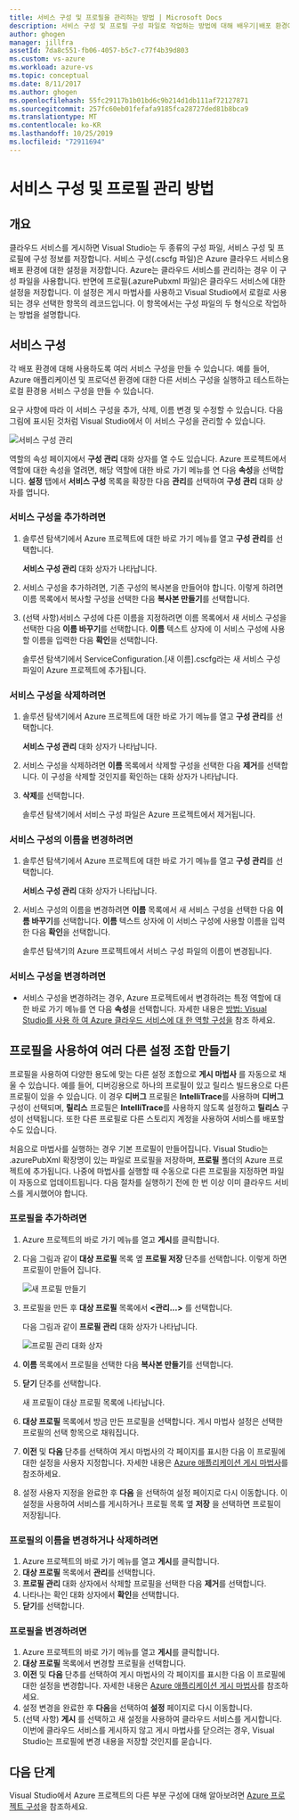 ```yaml
---
title: 서비스 구성 및 프로필을 관리하는 방법 | Microsoft Docs
description: 서비스 구성 및 프로필 구성 파일로 작업하는 방법에 대해 배우기|배포 환경에 대한 설정을 저장하고 클라우드 서비스에 대한 설정을 게시합니다.
author: ghogen
manager: jillfra
assetId: 7da8c551-fb06-4057-b5c7-c77f4b39d803
ms.custom: vs-azure
ms.workload: azure-vs
ms.topic: conceptual
ms.date: 8/11/2017
ms.author: ghogen
ms.openlocfilehash: 55fc29117b1b01bd6c9b214d1db111af72127871
ms.sourcegitcommit: 257fc60eb01fefafa9185fca28727ded81b8bca9
ms.translationtype: MT
ms.contentlocale: ko-KR
ms.lasthandoff: 10/25/2019
ms.locfileid: "72911694"
---
```

# <a name="how-to-manage-service-configurations-and-profiles"></a>서비스 구성 및 프로필 관리 방법
## <a name="overview"></a>개요
클라우드 서비스를 게시하면 Visual Studio는 두 종류의 구성 파일, 서비스 구성 및 프로필에 구성 정보를 저장합니다. 서비스 구성(.cscfg 파일)은 Azure 클라우드 서비스용 배포 환경에 대한 설정을 저장합니다. Azure는 클라우드 서비스를 관리하는 경우 이 구성 파일을 사용합니다. 반면에 프로필(.azurePubxml 파일)은 클라우드 서비스에 대한 설정을 저장합니다. 이 설정은 게시 마법사를 사용하고 Visual Studio에서 로컬로 사용되는 경우 선택한 항목의 레코드입니다. 이 항목에서는 구성 파일의 두 형식으로 작업하는 방법을 설명합니다.

## <a name="service-configurations"></a>서비스 구성
각 배포 환경에 대해 사용하도록 여러 서비스 구성을 만들 수 있습니다. 예를 들어, Azure 애플리케이션 및 프로덕션 환경에 대한 다른 서비스 구성을 실행하고 테스트하는 로컬 환경용 서비스 구성을 만들 수 있습니다.

요구 사항에 따라 이 서비스 구성을 추가, 삭제, 이름 변경 및 수정할 수 있습니다. 다음 그림에 표시된 것처럼 Visual Studio에서 이 서비스 구성을 관리할 수 있습니다.

![서비스 구성 관리](./media/vs-azure-tools-service-configurations-and-profiles-how-to-manage/manage-service-config.png)

역할의 속성 페이지에서 **구성 관리** 대화 상자를 열 수도 있습니다. Azure 프로젝트에서 역할에 대한 속성을 열려면, 해당 역할에 대한 바로 가기 메뉴를 연 다음 **속성**을 선택합니다. **설정** 탭에서 **서비스 구성** 목록을 확장한 다음 **관리**를 선택하여 **구성 관리** 대화 상자를 엽니다.

### <a name="to-add-a-service-configuration"></a>서비스 구성을 추가하려면
1. 솔루션 탐색기에서 Azure 프로젝트에 대한 바로 가기 메뉴를 열고 **구성 관리**를 선택합니다.

    **서비스 구성 관리** 대화 상자가 나타납니다.
2. 서비스 구성을 추가하려면, 기존 구성의 복사본을 만들어야 합니다. 이렇게 하려면 이름 목록에서 복사할 구성을 선택한 다음 **복사본 만들기**를 선택합니다.
3. (선택 사항)서비스 구성에 다른 이름을 지정하려면 이름 목록에서 새 서비스 구성을 선택한 다음 **이름 바꾸기**를 선택합니다. **이름** 텍스트 상자에 이 서비스 구성에 사용할 이름을 입력한 다음 **확인**을 선택합니다.

    솔루션 탐색기에서 ServiceConfiguration.[새 이름].cscfg라는 새 서비스 구성 파일이 Azure 프로젝트에 추가됩니다.

### <a name="to-delete-a-service-configuration"></a>서비스 구성을 삭제하려면
1. 솔루션 탐색기에서 Azure 프로젝트에 대한 바로 가기 메뉴를 열고 **구성 관리**를 선택합니다.

    **서비스 구성 관리** 대화 상자가 나타납니다.
2. 서비스 구성을 삭제하려면 **이름** 목록에서 삭제할 구성을 선택한 다음 **제거**를 선택합니다. 이 구성을 삭제할 것인지를 확인하는 대화 상자가 나타납니다.
3. **삭제**를 선택합니다.

     솔루션 탐색기에서 서비스 구성 파일은 Azure 프로젝트에서 제거됩니다.

### <a name="to-rename-a-service-configuration"></a>서비스 구성의 이름을 변경하려면
1. 솔루션 탐색기에서 Azure 프로젝트에 대한 바로 가기 메뉴를 열고 **구성 관리**를 선택합니다.

    **서비스 구성 관리** 대화 상자가 나타납니다.
2. 서비스 구성의 이름을 변경하려면 **이름** 목록에서 새 서비스 구성을 선택한 다음 **이름 바꾸기**를 선택합니다. **이름** 텍스트 상자에 이 서비스 구성에 사용할 이름을 입력한 다음 **확인**을 선택합니다.

    솔루션 탐색기의 Azure 프로젝트에서 서비스 구성 파일의 이름이 변경됩니다.

### <a name="to-change-a-service-configuration"></a>서비스 구성을 변경하려면
* 서비스 구성을 변경하려는 경우, Azure 프로젝트에서 변경하려는 특정 역할에 대 한 바로 가기 메뉴를 연 다음 **속성**을 선택합니다. 자세한 내용은 [방법: Visual Studio를 사용 하 여 Azure 클라우드 서비스에 대 한 역할 구성을](vs-azure-tools-configure-roles-for-cloud-service.md) 참조 하세요.

## <a name="make-different-setting-combinations-by-using-profiles"></a>프로필을 사용하여 여러 다른 설정 조합 만들기
프로필을 사용하여 다양한 용도에 맞는 다른 설정 조합으로 **게시 마법사** 를 자동으로 채울 수 있습니다. 예를 들어, 디버깅용으로 하나의 프로필이 있고 릴리스 빌드용으로 다른 프로필이 있을 수 있습니다. 이 경우 **디버그** 프로필은 **IntelliTrace**를 사용하며 **디버그** 구성이 선택되며, **릴리스** 프로필은 **IntelliTrace**를 사용하지 않도록 설정하고 **릴리스** 구성이 선택됩니다. 또한 다른 프로필로 다른 스토리지 계정을 사용하여 서비스를 배포할 수도 있습니다.

처음으로 마법사를 실행하는 경우 기본 프로필이 만들어집니다. Visual Studio는 .azurePubXml 확장명이 있는 파일로 프로필을 저장하며, **프로필** 폴더의 Azure 프로젝트에 추가됩니다. 나중에 마법사를 실행할 때 수동으로 다른 프로필을 지정하면 파일이 자동으로 업데이트됩니다. 다음 절차를 실행하기 전에 한 번 이상 이미 클라우드 서비스를 게시했어야 합니다.

### <a name="to-add-a-profile"></a>프로필을 추가하려면
1. Azure 프로젝트의 바로 가기 메뉴를 열고 **게시**를 클릭합니다.
2. 다음 그림과 같이 **대상 프로필** 목록 옆 **프로필 저장** 단추를 선택합니다. 이렇게 하면 프로필이 만들어 집니다.

    ![새 프로필 만들기](./media/vs-azure-tools-service-configurations-and-profiles-how-to-manage/create-new-profile.png)
3. 프로필을 만든 후 **대상 프로필** 목록에서 **<관리...>** 를 선택합니다.

    다음 그림과 같이 **프로필 관리** 대화 상자가 나타납니다.

    ![프로필 관리 대화 상자](./media/vs-azure-tools-service-configurations-and-profiles-how-to-manage/manage-profiles.png)
4. **이름** 목록에서 프로필을 선택한 다음 **복사본 만들기**를 선택합니다.
5. **닫기** 단추를 선택합니다.

    새 프로필이 대상 프로필 목록에 나타납니다.
6. **대상 프로필** 목록에서 방금 만든 프로필을 선택합니다. 게시 마법사 설정은 선택한 프로필의 선택 항목으로 채워집니다.
7. **이전** 및 **다음** 단추를 선택하여 게시 마법사의 각 페이지를 표시한 다음 이 프로필에 대한 설정을 사용자 지정합니다. 자세한 내용은 [Azure 애플리케이션 게시 마법사](vs-azure-tools-publish-azure-application-wizard.md)를 참조하세요.
8. 설정 사용자 지정을 완료한 후 **다음** 을 선택하여 설정 페이지로 다시 이동합니다. 이 설정을 사용하여 서비스를 게시하거나 프로필 목록 옆 **저장** 을 선택하면 프로필이 저장됩니다.

### <a name="to-rename-or-delete-a-profile"></a>프로필의 이름을 변경하거나 삭제하려면
1. Azure 프로젝트의 바로 가기 메뉴를 열고 **게시**를 클릭합니다.
2. **대상 프로필** 목록에서 **관리**를 선택합니다.
3. **프로필 관리** 대화 상자에서 삭제할 프로필을 선택한 다음 **제거**를 선택합니다.
4. 나타나는 확인 대화 상자에서 **확인**을 선택합니다.
5. **닫기**를 선택합니다.

### <a name="to-change-a-profile"></a>프로필을 변경하려면
1. Azure 프로젝트의 바로 가기 메뉴를 열고 **게시**를 클릭합니다.
2. **대상 프로필** 목록에서 변경할 프로필을 선택합니다.
3. **이전** 및 **다음** 단추를 선택하여 게시 마법사의 각 페이지를 표시한 다음 이 프로필에 대한 설정을 변경합니다. 자세한 내용은 [Azure 애플리케이션 게시 마법사](vs-azure-tools-publish-azure-application-wizard.md)를 참조하세요.
4. 설정 변경을 완료한 후 **다음**을 선택하여 **설정** 페이지로 다시 이동합니다.
5. (선택 사항) **게시** 를 선택하고 새 설정을 사용하여 클라우드 서비스를 게시합니다. 이번에 클라우드 서비스를 게시하지 않고 게시 마법사를 닫으려는 경우, Visual Studio는 프로필에 변경 내용을 저장할 것인지를 묻습니다.

## <a name="next-steps"></a>다음 단계
Visual Studio에서 Azure 프로젝트의 다른 부분 구성에 대해 알아보려면 [Azure 프로젝트 구성](vs-azure-tools-cloud-service-retain-a-constant-virtual-ip-address.md)을 참조하세요.
